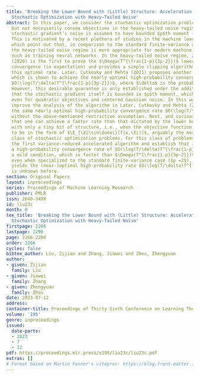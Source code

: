 ```yaml
---
title: 'Breaking the Lower Bound with (Little) Structure: Acceleration in Non-Convex
  Stochastic Optimization with Heavy-Tailed Noise'
abstract: In this paper, we consider the stochastic optimization problem with smooth
  but not necessarily convex objectives in the heavy-tailed noise regime, where the
  stochastic gradient’s noise is assumed to have bounded $p$th moment ($p\in(1,2]$).
  This is motivated by a recent plethora of studies in the machine learning literature,
  which point out that, in comparison to the standard finite-variance assumption,
  the heavy-tailed noise regime is more appropriate for modern machine learning tasks
  such as training neural networks. In the heavy-tailed noise regime, Zhang et al.
  (2020) is the first to prove the $\Omega(T^{\frac{1-p}{3p-2}})$ lower bound for
  convergence (in expectation) and provides a simple clipping algorithm that matches
  this optimal rate. Later, Cutkosky and Mehta (2021) proposes another algorithm,
  which is shown to achieve the nearly optimal high-probability convergence guarantee
  $O(\log(T/\delta)T^{\frac{1-p}{3p-2}})$, where $\delta$ is the probability of failure.
  However, this desirable guarantee is only established under the additional assumption
  that the stochastic gradient itself is bounded in $p$th moment, which fails to hold
  even for quadratic objectives and centered Gaussian noise. In this work, we first
  improve the analysis of the algorithm in Later, Cutkosky and Mehta (2021) to obtain
  the same nearly optimal high-probability convergence rate $O(\log(T/\delta)T^{\frac{1-p}{3p-2}})$,
  without the above-mentioned restrictive assumption. Next, and curiously, we show
  that one can achieve a faster rate than that dictated by the lower bound $\Omega(T^{\frac{1-p}{3p-2}})$
  with only a tiny bit of structure, i.e., when the objective function $F(x)$ is assumed
  to be in the form of $\E_{\Xi\sim\domxi}[f(x,\Xi)]$, arguably the most widely applicable
  class of stochastic optimization problems. For this class of problems, we propose
  the first variance-reduced accelerated algorithm and establish that it guarantees
  a high-probability convergence rate of $O(\log(T/\delta)T^{\frac{1-p}{2p-1}})$ under
  a mild condition, which is faster than $\Omega(T^{\frac{1-p}{3p-2}})$. Notably,
  even when specialized to the standard finite-variance case ($p =2$), our result
  yields the (near-)optimal high-probability rate $O(\log(T/\delta)T^{-1/3})$, which
  is unknown before.
section: Original Papers
layout: inproceedings
series: Proceedings of Machine Learning Research
publisher: PMLR
issn: 2640-3498
id: liu23c
month: 0
tex_title: 'Breaking the Lower Bound with (Little) Structure: Acceleration in Non-Convex
  Stochastic Optimization with Heavy-Tailed Noise'
firstpage: 2266
lastpage: 2290
page: 2266-2290
order: 2266
cycles: false
bibtex_author: Liu, Zijian and Zhang, Jiawei and Zhou, Zhengyuan
author:
- given: Zijian
  family: Liu
- given: Jiawei
  family: Zhang
- given: Zhengyuan
  family: Zhou
date: 2023-07-12
address: 
container-title: Proceedings of Thirty Sixth Conference on Learning Theory
volume: '195'
genre: inproceedings
issued:
  date-parts:
  - 2023
  - 7
  - 12
pdf: https://proceedings.mlr.press/v195/liu23c/liu23c.pdf
extras: []
# Format based on Martin Fenner's citeproc: https://blog.front-matter.io/posts/citeproc-yaml-for-bibliographies/
---
```

